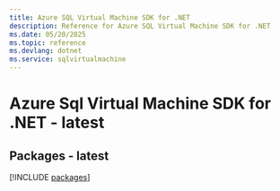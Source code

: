 ```yaml
---
title: Azure SQL Virtual Machine SDK for .NET
description: Reference for Azure SQL Virtual Machine SDK for .NET
ms.date: 05/20/2025
ms.topic: reference
ms.devlang: dotnet
ms.service: sqlvirtualmachine
---
```

# Azure Sql Virtual Machine SDK for .NET - latest
## Packages - latest
[!INCLUDE [packages](sql-virtual-machine-index.md)]